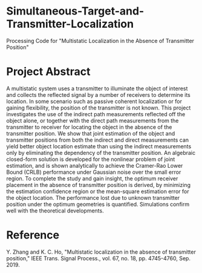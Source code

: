 # Simultaneous-Target-and-Transmitter-Localization
Processing Code for "Multistatic Localization in the Absence of Transmitter Position"

# Project Abstract

A multistatic system uses a transmitter to illuminate the object of interest and collects the reflected signal by a number of receivers to determine its location. In some scenario such as passive coherent localization or for gaining flexibility, the position of the transmitter is not known. This project investigates the use of the indirect path measurements reflected off the object alone, or together with the direct path measurements from the transmitter to receiver for locating the object in the absence of the transmitter position. We show that joint estimation of the object and transmitter positions from both the indirect and direct measurements can yield better object location estimate than using the indirect measurements only by eliminating the dependency of the transmitter position. An algebraic closed-form solution is developed for the nonlinear problem of joint estimation, and is shown analytically to achieve the Cramer-Rao Lower Bound (CRLB) performance under Gaussian noise over the small error region. To complete the study and gain insight, the optimum receiver placement in the absence of transmitter position is derived, by minimizing the estimation confidence region or the mean-square estimation error for the object location. The performance lost due to unknown transmitter position under the optimum geometries is quantified. Simulations confirm well with the theoretical developments.

# Reference

Y. Zhang and K. C. Ho, "Multistatic localization in the absence of transmitter position," IEEE Trans. Signal Process., vol. 67, no. 18, pp. 4745-4760, Sep. 2019.
